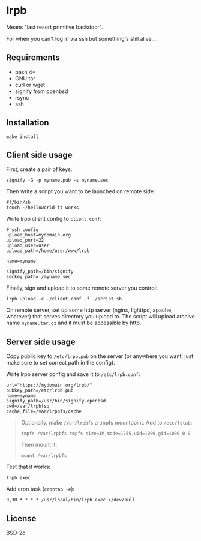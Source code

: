 
# lrpb 

Means "last resort primitive backdoor".

For when you can't log in via ssh but something's still alive...


## Requirements

- bash 4+
- GNU tar
- curl or wget
- signify from openbsd
- rsync
- ssh


## Installation

	make install


## Client side usage

First, create a pair of keys:

	signify -G -p myname.pub -s myname.sec

Then write a script you want to be launched on remote side:

	#!/bin/sh
	touch ~/helloworld-it-works

Write lrpb client config to `client.conf`:

	# ssh config
	upload_host=mydomain.org
	upload_port=22
	upload_user=user
	upload_path=/home/user/www/lrpb

	name=myname

	signify_path=/bin/signify
	seckey_path=./myname.sec

Finally, sign and upload it to some remote server you control:

	lrpb upload -c ./client.conf -f ./script.sh

On remote server, set up some http server (nginx, lighttpd, apache, whatever) that serves directory you upload to.
The script will upload archive name `myname.tar.gz` and it must be accessible by http.


## Server side usage

Copy public key to `/etc/lrpb.pub` on the server (or anywhere you
want, just make sure to set correct path in the config).

Write lrpb server config and save it to `/etc/lrpb.conf`:

	url="https://mydomain.org/lrpb/"
	pubkey_path=/etc/lrpb.pub
	name=myname
	signify_path=/usr/bin/signify-openbsd
	cwd=/var/lrpbfsq
	cache_file=/var/lrpbfs/cache

> Optionally, make `/var/lrpbfs` a tmpfs mountpoint. Add to `/etc/fstab`:
> 
>  ```
>  tmpfs /var/lrpbfs tmpfs size=1M,mode=1755,uid=1000,gid=1000 0 0
>  ```
> 
> Then mount it:
> ```
> mount /var/lrpbfs
> ```

Test that it works:

	lrpb exec

Add cron task (`crontab -e`):

	0,30 * * * * /usr/local/bin/lrpb exec >/dev/null


## License

BSD-2c


